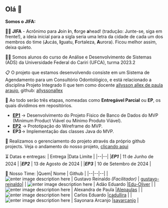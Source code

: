 ## Olá 👋

**Somos o JIFA:**

🙋‍♀️ **JIFA** - Acrônimo para **J**oin **i**n, **f**orge **a**head! (tradução: Junte-se, siga em frente!), a ideia inicial para a sigla seria uma letra da cidade de cada um dos membros do time (**J**ucás, **I**guatu, **F**ortaleza, **A**urora). Ficou melhor assim, deixa quieto.

👩‍💻 Somos alunos do curso de Análise e Desenvolvimento de Sistemas (ADS) da Universidade Federal do Cariri (UFCA), turma 2023.2

📋 O projeto que estamos desenvolvendo consiste em um Sistema de Agendamento para um Consultório Odontológico, e está relacionado a disciplina Projeto Integrado II que tem como docente [allysson allex de paula araujo](https://sig.ufca.edu.br/sigaa/public/docente/portal.jsf?siape=1362431), github: [allyssonallex](https://github.com/allyssonallex)

🏅 Ao todo serão três etapas, nomeadas como **Entregável Parcial** ou **EP**, os quais dividimos em repositórios.

 - [**EP1**](https://github.com/jifa-team/ep1-pi2) -> Desenvolvimento do Projeto Físico de Banco de Dados do MVP (Minimum Product Viável ou Mínimo Produto Viável).
 - [**EP2**](https://github.com/jifa-team/ep2-pi2) -> Prototipação do Wireframe do MVP.
 - **EP3**-> Implementação das classes Java do MVP.

📌 Realizamos o gerenciamento do projeto através da próprio github projects. Veja o andamento do nosso projeto, [clicando aqui](https://github.com/orgs/jifa-team/projects/1)

⏳ Datas e entregas:
| Entrega |Data Limite |
|--|--|
|***EP1***  | 11 de Junho de 2024 |
|***EP2***  | 13 de Agosto de 2024 |
|***EP3***  | 10 de Setembro de 2024 |

🔗 Nosso Time:
|Quem| Nome | Github |
|--|--|--|
| ![enter image description here](https://ava.ufca.edu.br/pluginfile.php/47618/user/icon/moove/f1?rev=383266) | Gustavo Reinaldo *(Facilitador)*  | [gustavo-reinaldo](https://github.com/gustavo-reinaldo)|
| ![enter image description here](https://ava.ufca.edu.br/pluginfile.php/47615/user/icon/moove/f1?rev=578527) | Adão Eduardo  |[Edu-Oliver](https://github.com/Edu-Oliver) |
| ![enter image description here](https://ava.ufca.edu.br/pluginfile.php/50933/user/icon/moove/f1?rev=633890) | Alexandra de Paula  |[Alepaulas](https://github.com/Alepaulas) |
| ![enter image description here](https://ava.ufca.edu.br/pluginfile.php/47628/user/icon/moove/f1?rev=383871) | Carlos Eduardo  |[cadullira](https://github.com/cadullira) |
| ![enter image description here](https://ava.ufca.edu.br/pluginfile.php/47617/user/icon/moove/f1?rev=402000) | Sayonara Arcanjo  |[sayarcanjo](https://github.com/sayarcanjo) |

 


